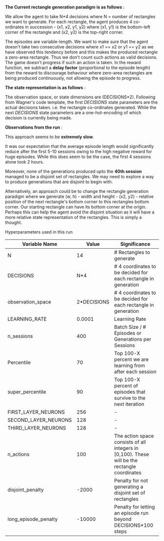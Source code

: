 **The Current rectangle generation paradigm is as follows** :

We allow the agent to take N*4 decisions where N = number of rectangles we want to generate. For each rectangle, the agent produces 4 co-ordinates in succession - (x1, x2, y1, y2) where (x1, y1) is the bottom-left corner of the rectangle and (x2, y2) is the top-right corner.

The episodes are variable-length. We want to make sure that the agent doesn't take two consecutive decisions where x1 == x2 or y1 == y2 as we have observed this tendency before and this makes the produced rectangle a zero-area rectangle.  Thus we don't count such actions as valid decisions. The game doesn't progress if such an action is taken. In the reward function, we subtract a **delay factor** (proportional to the episode length) from the reward to discourage behaviour where zero-area rectangles are being produced continuously, not allowing the episode to progress.

**The state representation is as follows** :

The observation space, or state dimensions are (DECISIONS*2). Following from Wagner's code template, the first *DECISIONS* state parameters are the actual decisions taken. i.e. the rectangle co-ordinates generated. While the next *DECISIONS* state parameters are a one-hot-encoding of which decision is currently being made.

**Observations from the run** :

This approach seems to be **extremely slow**. 

It was our expectation that the average episode length would significantly reduce after the first 5-10 sessions owing to the high negative reward for huge episodes. While this does seem to be the case, the first 4 sessions alone took 2 hours. 

Moreover, none of the generations produced upto the **40th session** managed to be a disjoint set of rectangles. We may need to explore a way to produce generations that are disjoint to begin with. 

Alternatively, an approach could be to change the rectangle generation paradigm where we generate (w, h) - width and height - (x2, y2) - relative position of the next rectangle's bottom corner to this rectangles bottom corner. Our starting rectangle can have its bottom corner at the origin. Perhaps this can help the agent avoid the disjoint situation as it will have a more relative state representation of the rectangles. This is simply a thought.

Hyperparameters used in this run

| Variable Name | Value | Significance |
|--|--|--|
| N | 14 | # Rectangles to generate |
| DECISIONS | N*4 | # 4 coordinates to be decided for each rectangle in generation |
 observation_space |  2*DECISIONS | # 4 coordinates to be decided for each rectangle in generation |
| LEARNING_RATE | 0.0001 | Learning Rate |
| n_sessions | 400 | Batch Size / # Episodes or Generations per Sessions |
| Percentile | 70 | Top 100-X percent we are learning from after each session |
| super_percentile | 90 | Top 100-X percent of episodes that survive to the next iteration |
| FIRST_LAYER_NEURONS | 256 | - |
| SECOND_LAYER_NEURONS | 128 | - |
| THIRD_LAYER_NEURONS  | 128 | - |
| n_actions | 100 | The action space consists of all integers in [0,100). These will be the rectangle coordinates |
| disjoint_penalty | -2000 | Penalty for not generating a disjoint set of rectangles |  
| long_episode_penalty | -10000 | Penalty for letting an episode run beyond DECISIONS*100 steps |
